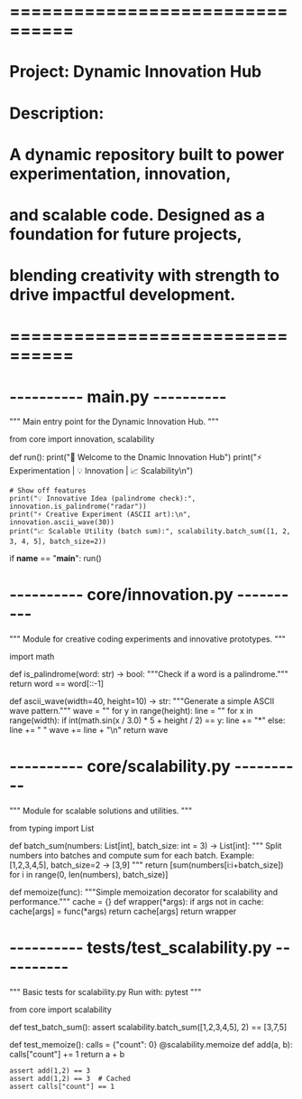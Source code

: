 # ================================
# Project: Dynamic Innovation Hub
# Description:
# A dynamic repository built to power experimentation, innovation,
# and scalable code. Designed as a foundation for future projects,
# blending creativity with strength to drive impactful development.
# ================================

# ---------- main.py ----------
"""
Main entry point for the Dynamic Innovation Hub.
"""

from core import innovation, scalability


def run():
    print("🚀 Welcome to the Dnamic Innovation Hub")
    print("⚡ Experimentation | 💡 Innovation | 📈 Scalability\n")

    # Show off features
    print("💡 Innovative Idea (palindrome check):", innovation.is_palindrome("radar"))
    print("⚡ Creative Experiment (ASCII art):\n", innovation.ascii_wave(30))
    print("📈 Scalable Utility (batch sum):", scalability.batch_sum([1, 2, 3, 4, 5], batch_size=2))


if __name__ == "__main__":
    run()


# ---------- core/innovation.py ----------
"""
Module for creative coding experiments and innovative prototypes.
"""

import math

def is_palindrome(word: str) -> bool:
    """Check if a word is a palindrome."""
    return word == word[::-1]

def ascii_wave(width=40, height=10) -> str:
    """Generate a simple ASCII wave pattern."""
    wave = ""
    for y in range(height):
        line = ""
        for x in range(width):
            if int(math.sin(x / 3.0) * 5 + height / 2) == y:
                line += "*"
            else:
                line += " "
        wave += line + "\n"
    return wave


# ---------- core/scalability.py ----------
"""
Module for scalable solutions and utilities.
"""

from typing import List

def batch_sum(numbers: List[int], batch_size: int = 3) -> List[int]:
    """
    Split numbers into batches and compute sum for each batch.
    Example: [1,2,3,4,5], batch_size=2 -> [3,9]
    """
    return [sum(numbers[i:i+batch_size]) for i in range(0, len(numbers), batch_size)]

def memoize(func):
    """Simple memoization decorator for scalability and performance."""
    cache = {}
    def wrapper(*args):
        if args not in cache:
            cache[args] = func(*args)
        return cache[args]
    return wrapper


# ---------- tests/test_scalability.py ----------
"""
Basic tests for scalability.py
Run with: pytest
"""

from core import scalability

def test_batch_sum():
    assert scalability.batch_sum([1,2,3,4,5], 2) == [3,7,5]

def test_memoize():
    calls = {"count": 0}
    @scalability.memoize
    def add(a, b):
        calls["count"] += 1
        return a + b

    assert add(1,2) == 3
    assert add(1,2) == 3  # Cached
    assert calls["count"] == 1
